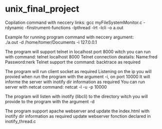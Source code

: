 # unix_final_project
Copilation command with neccery links:
gcc myFileSystemMonitor.c -rdynamic -finstrument-functions -lpthread -lrt -lcli -o a.out

Example for running program command with neccery argument:  
./a.out -d /home/tomer/Documents -i 127.0.0.1

The program will support telnet in localhost port 8000 witch you can run with command:
telnet localhost 8000
Telnet connection deatails:
Name:fred 
Password:nerk
Telnet support the command: backtrace as required

The program will run client socket as required 
Listening on the ip you will provied when run the program with the argument -i, on port 10000
It will informe the server with inotify dir information as required
You can run server with netcat command:
netcat -l -u -p 10000

The program will listen with inotify (libcli) to the directory witch you will provide to the program with the argument -d

The program support apache webserver and update the index.html with inotify dir information as required
update webserver fonction declared in inotify_thread.c

